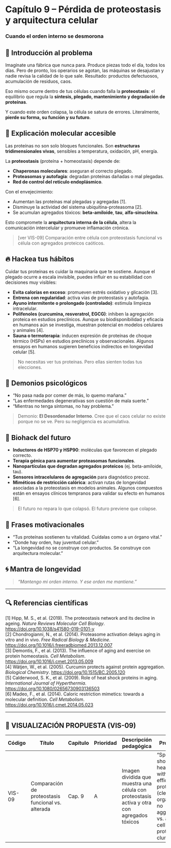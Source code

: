 # Capítulo 9 – Pérdida de proteostasis y arquitectura celular  
### Cuando el orden interno se desmorona

## 🧠 Introducción al problema

Imagínate una fábrica que nunca para. Produce piezas todo el día, todos los días. Pero de pronto, los operarios se agotan, las máquinas se desajustan y nadie revisa la calidad de lo que sale. Resultado: productos defectuosos, acumulación de residuos, caos.

Eso mismo ocurre dentro de tus células cuando falla la **proteostasis**: el equilibrio que regula la **síntesis, plegado, mantenimiento y degradación de proteínas**.

Y cuando este orden colapsa, la célula se satura de errores. Literalmente, **pierde su forma, su función y su futuro**.

## 🧬 Explicación molecular accesible

Las proteínas no son solo bloques funcionales. Son **estructuras tridimensionales vivas**, sensibles a temperatura, oxidación, pH, energía.

La **proteostasis** (proteína + homeostasis) depende de:

- **Chaperonas moleculares**: aseguran el correcto plegado.  
- **Proteasomas y autofagia**: degradan proteínas dañadas o mal plegadas.  
- **Red de control del retículo endoplásmico**.

Con el envejecimiento:

- Aumentan las proteínas mal plegadas y agregadas [1].  
- Disminuye la actividad del sistema ubiquitina-proteasoma [2].  
- Se acumulan agregados tóxicos: **beta-amiloide**, **tau**, **alfa-sinucleína**.

Esto compromete la **arquitectura interna de la célula**, altera la comunicación intercelular y promueve inflamación crónica.

> [ver VIS-09] Comparación entre célula con proteostasis funcional vs célula con agregados proteicos caóticos.

## 🔥 Hackea tus hábitos

Cuidar tus proteínas es cuidar la maquinaria que te sostiene. Aunque el plegado ocurre a escala invisible, puedes influir en su estabilidad con decisiones muy visibles:

- **Evita calorías en exceso**: promueven estrés oxidativo y glicación [3].  
- **Entrena con regularidad**: activa vías de proteostasis y autofagia.  
- **Ayuno intermitente o prolongado (controlado)**: estimula limpieza intracelular.  
- **Polifenoles (curcumina, resveratrol, EGCG)**: inhiben la agregación proteica en estudios preclínicos. Aunque su biodisponibilidad y eficacia en humanos aún se investiga, muestran potencial en modelos celulares y animales [4].  
- **Sauna o termoterapia**: inducen expresión de proteínas de choque térmico (HSPs) en estudios preclínicos y observacionales. Algunos ensayos en humanos sugieren beneficios indirectos en longevidad celular [5].

> No necesitas ver tus proteínas. Pero ellas sienten todas tus elecciones.

## 🧠 Demonios psicológicos

- “No pasa nada por comer de más, lo quemo mañana.”  
- “Las enfermedades degenerativas son cuestión de mala suerte.”  
- “Mientras no tenga síntomas, no hay problema.”

> Demonio: **El Desordenador Interno**. Cree que el caos celular no existe porque no se ve. Pero su negligencia es acumulativa.

## 🚀 Biohack del futuro

- **Inductores de HSP70 y HSP90**: moléculas que favorecen el plegado correcto.  
- **Terapia génica para aumentar proteasomas funcionales**.  
- **Nanopartículas que degradan agregados proteicos** (ej. beta-amiloide, tau).  
- **Sensores intracelulares de agregación** para diagnóstico precoz.  
- **Miméticos de restricción calórica**: activan rutas de longevidad asociadas a la proteostasis en modelos animales. Algunos compuestos están en ensayos clínicos tempranos para validar su efecto en humanos [6].

> El futuro no repara lo que colapsó. El futuro previene que colapse.

## 💬 Frases motivacionales

- “Tus proteínas sostienen tu vitalidad. Cuídalas como a un órgano vital.”  
- “Donde hay orden, hay juventud celular.”  
- “La longevidad no se construye con productos. Se construye con arquitectura molecular.”

## 🌀 Mantra de longevidad

> *“Mantengo mi orden interno. Y ese orden me mantiene.”*

---

## 🔍 Referencias científicas

[1] Hipp, M. S., et al. (2019). The proteostasis network and its decline in ageing. *Nature Reviews Molecular Cell Biology*. https://doi.org/10.1038/s41580-019-0101-y  
[2] Chondrogianni, N., et al. (2014). Proteasome activation delays aging in vitro and in vivo. *Free Radical Biology & Medicine*. https://doi.org/10.1016/j.freeradbiomed.2013.12.007  
[3] Demontis, F., et al. (2013). The influence of aging and exercise on protein homeostasis. *Cell Metabolism*. https://doi.org/10.1016/j.cmet.2013.05.009  
[4] Wätjen, W., et al. (2005). Curcumin protects against protein aggregation. *Biological Chemistry*. https://doi.org/10.1515/BC.2005.120  
[5] Calderwood, S. K., et al. (2009). Role of heat shock proteins in aging. *International Journal of Hyperthermia*. https://doi.org/10.1080/02656730903136503  
[6] Madeo, F., et al. (2014). Caloric restriction mimetics: towards a molecular definition. *Cell Metabolism*. https://doi.org/10.1016/j.cmet.2014.05.023

---

## 🎨 VISUALIZACIÓN PROPUESTA (VIS-09)

| Código   | Título                                            | Capítulo | Prioridad | Descripción pedagógica                                                                          | Prompt IA                                                                                                                                    | Generada | Enlace |
|----------|----------------------------------------------------|----------|-----------|--------------------------------------------------------------------------------------------------|---------------------------------------------------------------------------------------------------------------------------------------------|----------|--------|
| VIS-09   | Comparación de proteostasis funcional vs. alterada | Cap. 9   | A         | Imagen dividida que muestra una célula con proteostasis activa y otra con agregados tóxicos     | “Split image showing a healthy cell with efficient proteostasis (clear organelles, no aggregates) vs. an aged cell full of protein clumps” | ⬜        | —      |

